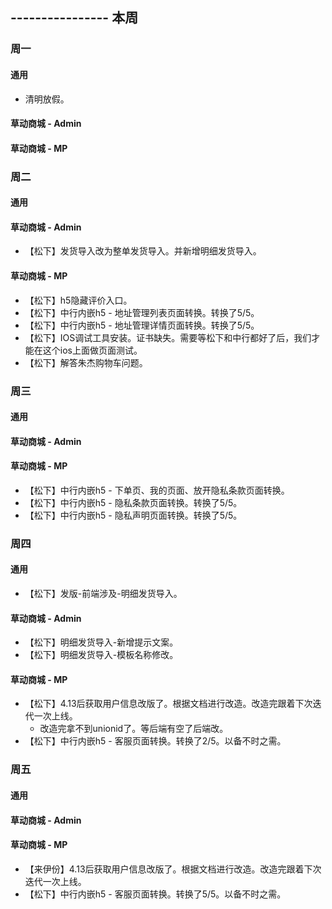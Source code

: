## ---------------- 本周

### 周一
#### 通用
* 清明放假。
#### 草动商城 - Admin
#### 草动商城 - MP

### 周二
#### 通用
#### 草动商城 - Admin
* 【松下】发货导入改为整单发货导入。并新增明细发货导入。
#### 草动商城 - MP
* 【松下】h5隐藏评价入口。
* 【松下】中行内嵌h5 - 地址管理列表页面转换。转换了5/5。
* 【松下】中行内嵌h5 - 地址管理详情页面转换。转换了5/5。
* 【松下】IOS调试工具安装。证书缺失。需要等松下和中行都好了后，我们才能在这个ios上面做页面测试。
* 【松下】解答朱杰购物车问题。

### 周三
#### 通用
#### 草动商城 - Admin
#### 草动商城 - MP
* 【松下】中行内嵌h5 - 下单页、我的页面、放开隐私条款页面转换。
* 【松下】中行内嵌h5 - 隐私条款页面转换。转换了5/5。
* 【松下】中行内嵌h5 - 隐私声明页面转换。转换了5/5。

### 周四
#### 通用
* 【松下】发版-前端涉及-明细发货导入。
#### 草动商城 - Admin
* 【松下】明细发货导入-新增提示文案。
* 【松下】明细发货导入-模板名称修改。
#### 草动商城 - MP
* 【松下】4.13后获取用户信息改版了。根据文档进行改造。改造完跟着下次迭代一次上线。
  - 改造完拿不到unionid了。等后端有空了后端改。
* 【松下】中行内嵌h5 - 客服页面转换。转换了2/5。以备不时之需。

### 周五
#### 通用
#### 草动商城 - Admin
#### 草动商城 - MP
* 【来伊份】4.13后获取用户信息改版了。根据文档进行改造。改造完跟着下次迭代一次上线。
* 【松下】中行内嵌h5 - 客服页面转换。转换了5/5。以备不时之需。
